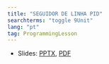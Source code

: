 ```yaml
---
title: "SEGUIDOR DE LINHA PID"
searchterms: "toggle 9Unit"
lang: "pt"
tag: ProgrammingLesson
---
```

 <ul>
 <li class="ng-binding">Slides:
 <a href="ProgrammingLessons/PIDLineFollower.pptx">PPTX</a>,
 <a href="ProgrammingLessons/PIDLineFollower.pdf">PDF</a>
 </li>
 </ul>

